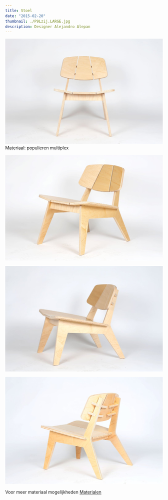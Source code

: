 ```yaml
---
title: Stoel
date: "2015-02-20"
thumbnail: ./P9Lzij.LARGE.jpg
description: Designer Alejandro Alepan
---
```



<div class="kg-card kg-image-card kg-width-wide">

![chair](./P9Lfront.LARGE.jpg)
Materiaal: populieren multiplex
</div>
<div class="kg-card kg-image-card kg-width-wide">

![chair](./P9Lschuinvoor.LARGE.jpg)

</div>
<div class="kg-card kg-image-card kg-width-wide">

![chair](./P9Lschuinvoor2.LARGE.jpg)

</div>
<div class="kg-card kg-image-card kg-width-wide">

![chair](./P9Lschuinachter.LARGE.jpg)

Voor meer materiaal mogelijkheden [Materialen](/nl/materials)
</div>
